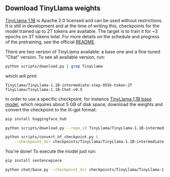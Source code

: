 ## Download TinyLlama weights

[TinyLlama 1.1B](https://github.com/jzhang38/TinyLlama/) is Apache 2.0 licensed and can be used without restrictions.
It is still in development and at the time of writing this, checkpoints for the model trained up to 2T tokens are available.
The target is to train it for ~3 epochs on 3T tokens total. For more details on the schedule and progress of the pretraining, see the official [README](https://github.com/jzhang38/TinyLlama/tree/main).

There are two version of TinyLlama available: a base one and a fine-tuned "Chat" version.
To see all available version, run:

```bash
python scripts/download.py | grep TinyLlama
```

which will print

```text
TinyLlama/TinyLlama-1.1B-intermediate-step-955k-token-2T
TinyLlama/TinyLlama-1.1B-Chat-v0.5
```

In order to use a specific checkpoint, for instance [TinyLlama 1.1B base model](https://huggingface.co/TinyLlama/TinyLlama-1.1B-intermediate-step-955k-token-2T), which requires about 5 GB of disk space, download the weights and convert the checkpoint to the lit-gpt format:

```bash
pip install huggingface_hub

python scripts/download.py --repo_id TinyLlama/TinyLlama-1.1B-intermediate-step-955k-token-2T

python scripts/convert_hf_checkpoint.py \
    --checkpoint_dir checkpoints/TinyLlama/TinyLlama-1.1B-intermediate-step-955k-token-2T/
```

You're done! To execute the model just run:

```bash
pip install sentencepiece

python chat/base.py --checkpoint_dir checkpoints/TinyLlama/TinyLlama-1.1B-intermediate-step-955k-token-2T/
```
